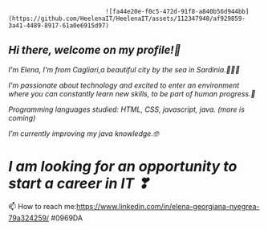                                ![fa44e20e-f0c5-472d-91f8-a840b56d944bb](https://github.com/HeelenaIT/HeelenaIT/assets/112347948/af929859-3a41-4489-8917-61a0e6915d97)
                               
## *Hi there, welcome on my profile!👋* 

*I'm Elena, I'm from Cagliari,a beautiful city by the sea in Sardinia.🌊🌊🌊*


*I'm passionate about technology and excited to enter an environment where you can constantly learn new skills, to be part of human progress.🤩*

*Programming languages studied: HTML, CSS, javascript, java. (more is coming)*

*I’m currently improving my java knowledge.🤓*

# *I am looking for an opportunity to start a career in IT ❣*

📫 How to reach me:https://www.linkedin.com/in/elena-georgiana-nyegrea-79a324259/
#0969DA
<!--
**HeelenaIT/HeelenaIT** is a ✨ _special_ ✨ repository because its `README.md` (this file) appears on your GitHub profile.

-->
